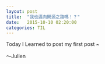 ```yaml
---
layout: post
title:  "我也邁向開源之路嗎！？"
date:   2015-10-10 02:20:00
categories: TIL
---
```


 Today I Learned to post my first post ~

～Julien
